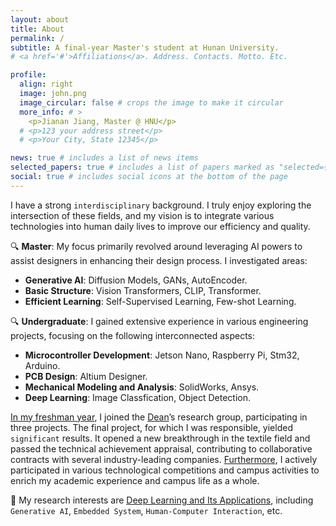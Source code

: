 ```yaml
---
layout: about
title: About
permalink: /
subtitle: A final-year Master's student at Hunan University.
# <a href='#'>Affiliations</a>. Address. Contacts. Motto. Etc.

profile:
  align: right
  image: john.png
  image_circular: false # crops the image to make it circular
  more_info: # >
    <p>Jianan Jiang, Master @ HNU</p>
  # <p>123 your address street</p>
  # <p>Your City, State 12345</p>

news: true # includes a list of news items
selected_papers: true # includes a list of papers marked as "selected={true}"
social: true # includes social icons at the bottom of the page
---
```



I have a strong `interdisciplinary` background. I truly enjoy exploring the intersection of these fields, and my vision is to integrate various technologies into human daily lives to improve our efficiency and quality.

🔍 <b>Master</b>: My focus primarily revolved around leveraging AI powers to assist designers in enhancing their design process. I investigated areas:
- <b>Generative AI</b>: Diffusion Models, GANs, AutoEncoder.
- <b>Basic Structure</b>: Vision Transformers, CLIP, Transformer.
- <b>Efficient Learning</b>: Self-Supervised Learning, Few-shot Learning.

🔍 <b>Undergraduate</b>: I gained extensive experience in various engineering projects, focusing on the following interconnected aspects: 
- <b>Microcontroller Development</b>: Jetson Nano, Raspberry Pi, Stm32, Arduino.
- <b>PCB Design</b>: Altium Designer.
- <b>Mechanical Modeling and Analysis</b>: SolidWorks, Ansys.
- <b>Deep Learning</b>: Image Classfication, Object Detection.

<u>In my freshman year</u>, I joined the [<u>Dean</u>](https://iai.dhu.edu.cn/2021/0525/c20255a281050/page.htm)’s research group, participating in three projects. The final project, for which I was responsible, yielded `significant` results. It opened a new breakthrough in the textile field and passed the technical achievement appraisal, contributing to collaborative contracts with several industry-leading companies. <u>Furthermore</u>, I actively participated in various technological competitions and campus activities to enrich my academic experience and campus life as a whole.

🔭 My research interests are <u>Deep Learning and Its Applications</u>, including `Generative AI`, `Embedded System`, `Human-Computer Interaction`, etc.
